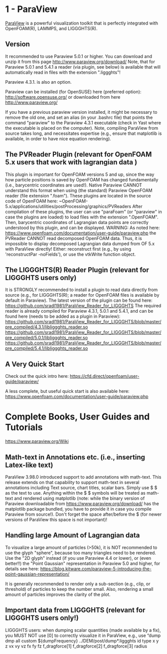 
1 - ParaView
=========================

[ParaView](https://en.wikipedia.org/wiki/ParaView) is a powerful visualization toolkit that is perfectly integrated with OpenFOAM(R), LAMMPS, and LIGGGHTS(R).

Version
-------------
It recommended to use Paraview 5.0.1 or higher. You can download and unzip it from this page
http://www.paraview.org/download/
Note, that for Paraview 5.0.1 and 5.4.1 a reader (via plugin, see below) is available that will automatically read in files with the extension ".liggghts"!

Paraview 4.3.1. is also an option. 

Paraview can be installed (for OpenSUSE) here (preferred option):
http://software.opensuse.org/
or downloaded from here
http://www.paraview.org/

If you have a previous paraview version installed, it might be necessary to remove the old one, and set an alias (in your .bashrc file) that points the command "paraview" to the Paraview 4.3.1 executable (check in Yast where the executable is placed on the computer). Note, compiling ParaView from source takes long, and necessitates expertise (e.g., ensure that matplotlib is available, in order to have nice equation rendering).

The PVReader Plugin (relevant for OpenFOAM 5.x users that work with lagrangian data )
-------------
This plugin is important for OpenFOAM versions 5 and up, since the way how particle positions is saved by OpenFOAM has changed fundamentally (i.e., barycentric coordinates are used!). Native Paraview CANNOT understand this format when using (the standard) Paraview OpenFOAM reader (file extension ".foam").
These plugins are located in the source code of OpenFOAM here: ~OpenFOAM-5.x/applications/utilities/postProcessing/graphics/PVReaders
After compilation of these plugins, the user can use "paraFoam" (or "paraview" in case the plugins are loaded) to load files with the extension ".OpenFOAM". Then, barycentric coordinates of Lagrangian data points are correctly understood by this plugin, and can be displayed.
WARNING: As noted here:
https://www.openfoam.com/documentation/user-guide/paraview.php
the PVReader CANNOT read decomposed OpenFOAM data. Thus, it is impossible to display decomposed Lagrangian data dumped from OF 5.x with ParaView directly! Either: reconstruct first (e.g., by using 'reconstructPar -noFields'), or use the vtkWrite function object.

The LIGGGHTS(R) Reader Plugin (relevant for LIGGGHTS users only)
-------------
It is STRONGLY recommended to install a plugin to read data directly from source (e.g., for LIGGGHTS(R); a reader for OpenFOAM files is available by default in Paraview). 
The latest version of the plugin can be found here:
https://github.com/sradl1981/ParaView_Reader_for_LIGGGHTS
The required reader is already compiled for Paraview 4.3.1, 5.0.1 and 5.4.1, and can be found here (needs to be added as a plugin in Paraview):
https://github.com/sradl1981/ParaView_Reader_for_LIGGGHTS/blob/master/pre_compiled/4.3.1/libliggghts_reader.so
https://github.com/sradl1981/ParaView_Reader_for_LIGGGHTS/blob/master/pre_compiled/5.0.1/libliggghts_reader.so
https://github.com/sradl1981/ParaView_Reader_for_LIGGGHTS/blob/master/pre_compiled/5.4.1/libliggghts_reader.so

A Very Quick Start
-------------
Check out the quick intro here:
https://cfd.direct/openfoam/user-guide/paraview/

A less complete, but useful quick start is also available here:
https://www.openfoam.com/documentation/user-guide/paraview.php

Complete Books, User Guides and Tutorials
======================
https://www.paraview.org/Wiki

Math-text in Annotations etc. (i.e., inserting Latex-like text)
-------------
ParaView 3.98.0 introduced support to add annotations with math-text. This release extends on that capability to support math-text in several annotations including Text source, chart titles, scalar bars. Simply use $ <math-text> $ as the text to use. Anything within the $ <text> $ symbols will be treated as math-text and rendered using matplotlib (note: while the binary version of Paraview downloadable from https://www.paraview.org/download/ has the matplotlib package bundled, you have to provide it in case you compile Paraview from source!). Don't forget the space after/before the $ (for newer versions of ParaView this space is not important)!

Handling large Amount of Lagrangian data
-------------
To visualize a large amount of particles (>50k), it is NOT recommended to use the glyph "sphere", because too many triangles need to be rendered. Use the "2D glyph" instead (if you use Paraview 4.4 or lower), or (even better!!) the "Point Gaussian" representation in Paraview 5.0 and higher, for details see here:
https://blog.kitware.com/paraview-5-introducing-the-point-gaussian-representation/

It is generally recommended to render only a sub-section (e.g., clip, or threshold) of particles to keep the number small. Also, rendering a small amount of particles improves the clarity of the plot.

Important data from LIGGGHTS (relevant for LIGGGHTS users only!)
-------------
LIGGGHTS users: when dumping scalar quantities (made available by a fix), you MUST NOT use [0] to correctly visualize it in ParaView, e.g., use  “dump            dmp all custom ${dumpFrequency} ../DEM/post/dump*.liggghts id type x y z vx vy vz fx fy fz f_dragforce[1] f_dragforce[2] f_dragforce[3] radius 

